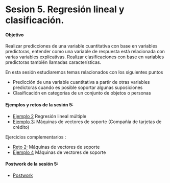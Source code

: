 
# Sesion 5. Regresión lineal y clasificación.

#### Objetivo 

Realizar predicciones de una variable cuantitativa con base en variables predictoras, entender como una variable de respuesta está relacionada con varias variables explicativas. Realizar clasificaciones con base en variables predictoras también llamadas características.

En esta sesión estudiaremos temas relacionados con los siguientes puntos

- Predicción de una variable cuantitativa a partir de otras variables predictoras cuando es posible soportar algunas suposiciones
- Clasificación en categorías de un conjunto de objetos o personas

#### Ejemplos y retos de la sesión 5:

- [Ejemplo 2](https://github.com/beduExpert/Programacion-con-R-Santander/tree/master/Sesion-05/Ejemplo-02) Regresión lineal múltiple
- [Ejemplo 3:](https://github.com/beduExpert/Programacion-con-R-Santander/tree/master/Sesion-05/Ejemplo-03) Máquinas de vectores de soporte (Compañía de tarjetas de crédito)

Ejercicios complementarios : 
- [Reto 2:](https://github.com/beduExpert/Programacion-con-R-Santander/tree/master/Sesion-05/Reto-02) Máquinas de vectores de soporte
- [Ejemplo 4](https://github.com/beduExpert/Programacion-con-R-Santander/tree/master/Sesion-05/Ejemplo-04) Máquinas de vectores de soporte 

#### Postwork de la sesión 5:

- [Postwork](https://github.com/beduExpert/Programacion-con-R-Santander/tree/master/Sesion-05/Postwork)
